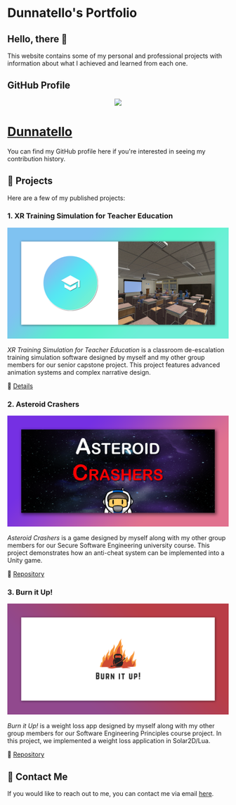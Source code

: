 # Dunnatello's Portfolio
## Hello, there 🌊
This website contains some of my personal and professional projects with information about what I achieved and learned from each one.

## GitHub Profile
<p align="center">
  <kbd><img src="https://avatars.githubusercontent.com/u/11823777" width="400"></kbd>
</p>

# [Dunnatello](https://www.github.com/Dunnatello)
You can find my GitHub profile here if you're interested in seeing my contribution history.

## 🚀 Projects
<p>Here are a few of my published projects:</p>

### 1. XR Training Simulation for Teacher Education
<p align="center"><kbd><img src="images/XRSimulation Graph.png" width="750"></kbd></p>

<p><i>XR Training Simulation for Teacher Education</i> is a classroom de-escalation training simulation software designed by myself and my other group members for our senior capstone project. This project features advanced animation systems and complex narrative design.</p>

📃 [Details](docs/XRSimulation.md)

### 2. Asteroid Crashers
<p align="center"><kbd><img src="images/AsteroidCrashersGraph.png" width="750"></kbd></p>

<p><i>Asteroid Crashers</i> is a game designed by myself along with my other group members for our Secure Software Engineering university course. This project demonstrates how an anti-cheat system can be implemented into a Unity game.</p>

🤖 [Repository](https://github.com/Dunnatello/AsteroidCrashers/)

### 3. Burn it Up!
<p align="center"><kbd><img src="images/BurnItUp%20Graph.png" width="750"></kbd></p>

<p><i>Burn it Up!</i> is a weight loss app designed by myself along with my other group members for our Software Engineering Principles course project. In this project, we implemented a weight loss application in Solar2D/Lua.</p>

🤖 [Repository](https://github.com/Dunnatello/BurnItUp)

## 📨 Contact Me
If you would like to reach out to me, you can contact me via email [here](mailto:dunnatelloyt@gmail.com).

